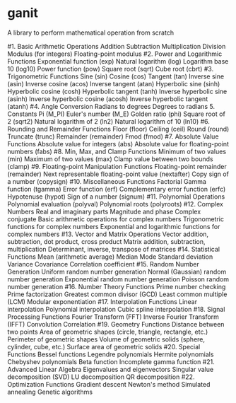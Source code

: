 # ganit
A library to perform mathematical operation from scratch 


#1. Basic Arithmetic Operations
Addition
Subtraction
Multiplication
Division
Modulus (for integers)
Floating-point modulus
#2. Power and Logarithmic Functions
Exponential function (exp)
Natural logarithm (log)
Logarithm base 10 (log10)
Power function (pow)
Square root (sqrt)
Cube root (cbrt)
#3. Trigonometric Functions
Sine (sin)
Cosine (cos)
Tangent (tan)
Inverse sine (asin)
Inverse cosine (acos)
Inverse tangent (atan)
Hyperbolic sine (sinh)
Hyperbolic cosine (cosh)
Hyperbolic tangent (tanh)
Inverse hyperbolic sine (asinh)
Inverse hyperbolic cosine (acosh)
Inverse hyperbolic tangent (atanh)
#4. Angle Conversion
Radians to degrees
Degrees to radians
5. Constants
Pi (M_PI)
Euler's number (M_E)
Golden ratio (phi)
Square root of 2 (sqrt2)
Natural logarithm of 2 (ln2)
Natural logarithm of 10 (ln10)
#6. Rounding and Remainder Functions
Floor (floor)
Ceiling (ceil)
Round (round)
Truncate (trunc)
Remainder (remainder)
Fmod (fmod)
#7. Absolute Value Functions
Absolute value for integers (abs)
Absolute value for floating-point numbers (fabs)
#8. Min, Max, and Clamp Functions
Minimum of two values (min)
Maximum of two values (max)
Clamp value between two bounds (clamp)
#9. Floating-point Manipulation Functions
Floating-point remainder (remainder)
Next representable floating-point value (nextafter)
Copy sign of a number (copysign)
#10. Miscellaneous Functions
Factorial
Gamma function (tgamma)
Error function (erf)
Complementary error function (erfc)
Hypotenuse (hypot)
Sign of a number (signum)
#11. Polynomial Operations
Polynomial evaluation (polyval)
Polynomial roots (polyroots)
#12. Complex Numbers
Real and imaginary parts
Magnitude and phase
Complex conjugate
Basic arithmetic operations for complex numbers
Trigonometric functions for complex numbers
Exponential and logarithmic functions for complex numbers
#13. Vector and Matrix Operations
Vector addition, subtraction, dot product, cross product
Matrix addition, subtraction, multiplication
Determinant, inverse, transpose of matrices
#14. Statistical Functions
Mean (arithmetic average)
Median
Mode
Standard deviation
Variance
Covariance
Correlation coefficient
#15. Random Number Generation
Uniform random number generation
Normal (Gaussian) random number generation
Exponential random number generation
Poisson random number generation
#16. Number Theory Functions
Prime number checking
Prime factorization
Greatest common divisor (GCD)
Least common multiple (LCM)
Modular exponentiation
#17. Interpolation Functions
Linear interpolation
Polynomial interpolation
Cubic spline interpolation
#18. Signal Processing Functions
Fourier Transform (FFT)
Inverse Fourier Transform (IFFT)
Convolution
Correlation
#19. Geometry Functions
Distance between two points
Area of geometric shapes (circle, triangle, rectangle, etc.)
Perimeter of geometric shapes
Volume of geometric solids (sphere, cylinder, cube, etc.)
Surface area of geometric solids
#20. Special Functions
Bessel functions
Legendre polynomials
Hermite polynomials
Chebyshev polynomials
Beta function
Incomplete gamma function
#21. Advanced Linear Algebra
Eigenvalues and eigenvectors
Singular value decomposition (SVD)
LU decomposition
QR decomposition
#22. Optimization Functions
Gradient descent
Newton's method
Simulated annealing
Genetic algorithms
